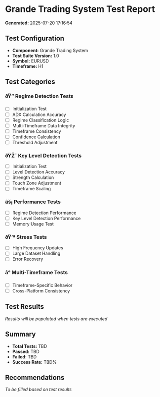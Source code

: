 ﻿# Grande Trading System Test Report
**Generated:** 2025-07-20 17:16:54

## Test Configuration
- **Component:** Grande Trading System
- **Test Suite Version:** 1.0
- **Symbol:** EURUSD
- **Timeframe:** H1

## Test Categories

### ðŸ” Regime Detection Tests
- [ ] Initialization Test
- [ ] ADX Calculation Accuracy
- [ ] Regime Classification Logic
- [ ] Multi-Timeframe Data Integrity
- [ ] Timeframe Consistency
- [ ] Confidence Calculation
- [ ] Threshold Adjustment

### ðŸŽ¯ Key Level Detection Tests
- [ ] Initialization Test
- [ ] Level Detection Accuracy
- [ ] Strength Calculation
- [ ] Touch Zone Adjustment
- [ ] Timeframe Scaling

### âš¡ Performance Tests
- [ ] Regime Detection Performance
- [ ] Key Level Detection Performance
- [ ] Memory Usage Test

### ðŸ’ª Stress Tests
- [ ] High Frequency Updates
- [ ] Large Dataset Handling
- [ ] Error Recovery

### â° Multi-Timeframe Tests
- [ ] Timeframe-Specific Behavior
- [ ] Cross-Platform Consistency

## Test Results
*Results will be populated when tests are executed*

## Summary
- **Total Tests:** TBD
- **Passed:** TBD
- **Failed:** TBD
- **Success Rate:** TBD%

## Recommendations
*To be filled based on test results*
